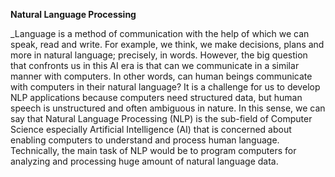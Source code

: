 
**Natural Language Processing**

_Language is a method of communication with the help of which we can speak, read and
write. For example, we think, we make decisions, plans and more in natural language;
precisely, in words. However, the big question that confronts us in this AI era is that can
we communicate in a similar manner with computers. In other words, can human beings
communicate with computers in their natural language? It is a challenge for us to develop
NLP applications because computers need structured data, but human speech is
unstructured and often ambiguous in nature.
In this sense, we can say that Natural Language Processing (NLP) is the sub-field of
Computer Science especially Artificial Intelligence (AI) that is concerned about enabling
computers to understand and process human language. Technically, the main task of NLP
would be to program computers for analyzing and processing huge amount of natural
language data.
